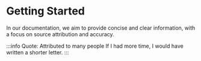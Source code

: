# Getting Started

In our documentation, we aim to provide concise and clear information, with a focus on source attribution and accuracy.

:::info Quote: Attributed to many people
If I had more time, I would have written a shorter letter.
:::
